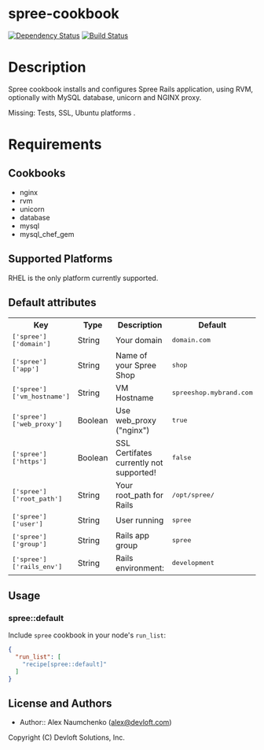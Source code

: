 # spree-cookbook

[![Dependency Status](https://gemnasium.com/devloft/spree.svg)](https://gemnasium.com/devloft/spree)
[![Build Status](https://travis-ci.org/devloft/spree.svg?branch=master)](https://travis-ci.org/devloft/spree)

Description
===========
Spree cookbook installs and configures Spree Rails application, using RVM, optionally with MySQL database, unicorn and NGINX proxy.  

Missing: Tests, SSL, Ubuntu platforms .

Requirements
===========

Cookbooks
---------
* nginx
* rvm
* unicorn
* database
* mysql
* mysql_chef_gem

## Supported Platforms

RHEL is the only platform currently supported.

## Default attributes
<table>
  <tr>
    <th>Key</th>
    <th>Type</th>
    <th>Description</th>
    <th>Default</th>
  </tr>
  <tr>
    <td><tt>['spree']['domain']</tt></td>
    <td>String</td>
    <td>Your domain</td>
    <td><tt>domain.com</tt></td>
  </tr>
  <tr>
    <td><tt>['spree']['app']</tt></td>
    <td>String</td>
    <td>Name of your Spree Shop</td>
    <td><tt>shop</tt></td>
  </tr>
  <tr>
    <td><tt>['spree']['vm_hostname']</tt></td>
    <td>String</td>
    <td>VM Hostname</td>
    <td><tt>spreeshop.mybrand.com</tt></td>
  </tr>
  <tr>
    <td><tt>['spree']['web_proxy']</tt></td>
    <td>Boolean</td>
    <td>Use web_proxy ("nginx")</td>
    <td><tt>true</tt></td>
  </tr>
  <tr>
    <td><tt>['spree']['https']</tt></td>
    <td>Boolean</td>
    <td>SSL Certifates currently not supported!</td>
    <td><tt>false</tt></td>
  </tr>

  <tr>
    <td><tt>['spree']['root_path']</tt></td>
    <td>String</td>
    <td>Your root_path for Rails</td>
    <td><tt>/opt/spree/</tt></td>
  </tr>
  <tr>
    <td><tt>['spree']['user']</tt></td>
    <td>String</td>
    <td>User running</td>
    <td><tt>spree</tt></td>
  </tr>
  <tr>
    <td><tt>['spree']['group']</tt></td>
    <td>String</td>
    <td>Rails app group</td>
    <td><tt>spree</tt></td>
  </tr>
  <tr>
    <td><tt>['spree']['rails_env']</tt></td>
    <td>String</td>
    <td>Rails environment:</td>
    <td><tt>development</tt></td>
  </tr>
</table>

## Usage

### spree::default

Include `spree` cookbook in your node's `run_list`:

```json
{
  "run_list": [
    "recipe[spree::default]"
  ]
}
```
## License and Authors

 - Author:: Alex Naumchenko (<alex@devloft.com>)

Copyright (C) Devloft Solutions, Inc.
